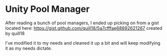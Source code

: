 # Unity Pool Manager

After reading a bunch of pool managers, I ended up picking on from a gist located here: https://gist.github.com/quill18/5a7cfffae68892621267 created by quill18

I've modified it to my needs and cleaned it up a bit and will keep modifying it as my needs dictate.
